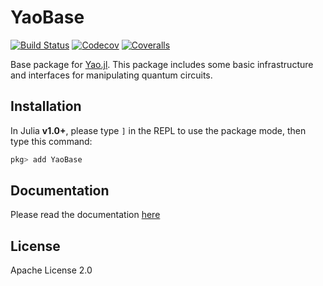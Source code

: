 # YaoBase

[![Build Status](https://travis-ci.com/QuantumBFS/YaoBase.jl.svg?branch=master)](https://travis-ci.com/QuantumBFS/YaoBase.jl)
[![Codecov](https://codecov.io/gh/QuantumBFS/YaoBase.jl/branch/master/graph/badge.svg)](https://codecov.io/gh/QuantumBFS/YaoBase.jl)
[![Coveralls](https://coveralls.io/repos/github/QuantumBFS/YaoBase.jl/badge.svg?branch=master)](https://coveralls.io/github/QuantumBFS/YaoBase.jl?branch=master)

Base package for [Yao.jl](https://github.com/QuantumBFS/Yao.jl). This package includes some basic infrastructure and interfaces for manipulating quantum circuits.

## Installation

In Julia **v1.0+**, please type `]` in the REPL to use the package mode, then type this command:

```julia
pkg> add YaoBase
```

## Documentation

Please read the documentation [here]()

## License

Apache License 2.0
